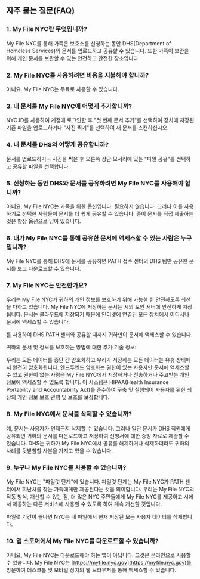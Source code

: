 ## 자주 묻는 질문(FAQ)

### 1. My File NYC란 무엇입니까?

My File NYC를 통해 가족은 보호소를 신청하는 동안 DHS(Department of Homeless Services)와 문서를 업로드하고 공유할 수 있습니다. 또한 가족이 보관을 위해 개인 문서를 보관할 수 있는 안전하고 안전한 장소입니다.

### 2. My File NYC를 사용하려면 비용을 지불해야 합니까?

아니요. My File NYC는 무료로 사용할 수 있습니다.

### 3. 내 문서를 My File NYC에 어떻게 추가합니까?

NYC.ID를 사용하여 계정에 로그인한 후 "첫 번째 문서 추가"를 선택하여 장치에 저장된 기존 파일을 업로드하거나 "사진 찍기"를 선택하여 새 문서를 스캔하십시오.

### 4. 내 문서를 DHS와 어떻게 공유합니까?

문서를 업로드하거나 사진을 찍은 후 오른쪽 상단 모서리에 있는 "파일 공유"를 선택하고 공유할 파일을 선택합니다.

### 5. 신청하는 동안 DHS와 문서를 공유하려면 My File NYC를 사용해야 합니까?

아니요. My File NYC는 가족을 위한 옵션입니다. 필요하지 않습니다. 그러나 이를 사용하기로 선택한 사람들이 문서를 더 쉽게 공유할 수 있습니다. 종이 문서를 직접 제출하는 것은 항상 옵션으로 남아 있습니다.

### 6. 내가 My File NYC를 통해 공유한 문서에 액세스할 수 있는 사람은 누구입니까?

My File NYC를 통해 DHS에 문서를 공유하면 PATH 접수 센터의 DHS 팀만 공유한 문서를 보고 다운로드할 수 있습니다.

### 7. My File NYC는 안전한가요?

우리는 My File NYC가 귀하의 개인 정보를 보호하기 위해 가능한 한 안전하도록 최선을 다하고 있습니다. My File NYC에 저장하는 문서는 시의 보안 서버에 안전하게 저장됩니다. 문서는 클라우드에 저장되기 때문에 인터넷에 연결된 모든 장치에서 어디서나 문서에 액세스할 수 있습니다.

를 사용하여 DHS PATH 센터와 공유할 때까지 귀하만이 문서에 액세스할 수 있습니다.

귀하의 문서 및 정보를 보호하는 방법에 대한 추가 기술 정보:

우리는 모든 데이터를 종단 간 암호화하고 우리가 저장하는 모든 데이터는 유휴 상태에서 완전히 암호화됩니다. 엔드투엔드 암호화는 권한이 있는 사용자만 문서에 액세스할 수 있고 권한이 없는 사람은 My File NYC에서 저장하거나 전송하거나 주고받는 개인 정보에 액세스할 수 없도록 합니다. 이 시스템은 HIPAA(Health Insurance Portability and Accountability Act)를 준수하여 구축 및 실행되어 사용자를 위한 최상의 개인 정보 보호 관행 및 보호를 보장합니다.

### 8. My File NYC에서 문서를 삭제할 수 있습니까?

예, 문서는 사용자가 언제든지 삭제할 수 있습니다. 그러나 일단 문서가 DHS 직원에게 공유되면 귀하의 문서를 다운로드하고 저장하여 신청서에 대한 증빙 자료로 제출할 수 있습니다. DHS는 귀하가 My File NYC에서 공유를 해제하거나 삭제하더라도 귀하의 사례를 뒷받침할 사본을 가지고 있을 수 있습니다.

### 9. 누구나 My File NYC를 사용할 수 있습니까?

My File NYC는 "파일럿 단계"에 있습니다. 파일럿 단계는 My File NYC가 PATH 센터에서 피난처를 찾는 가족에게만 제공된다는 것을 의미합니다. 우리는 My File NYC의 작동 방식, 개선할 수 있는 점, 더 많은 NYC 주민들에게 My File NYC를 제공하고 시에서 제공하는 다른 서비스에 사용할 수 있도록 하여 계속 개선할 것입니다.

파일럿 기간이 끝나면 NYC는 내 파일에서 현재 저장된 모든 사용자 데이터를 삭제합니다.

### 10. 앱 스토어에서 My File NYC를 다운로드할 수 있습니까?

아니요, My File NYC는 다운로드해야 하는 앱이 아닙니다. 그것은 온라인으로 사용할 수 있습니다. My File NYC는 [https://myfile.nyc.gov](https://myfile.nyc.gov)를 방문하여 데스크톱 및 모바일 장치의 웹 브라우저를 통해 액세스할 수 있습니다.